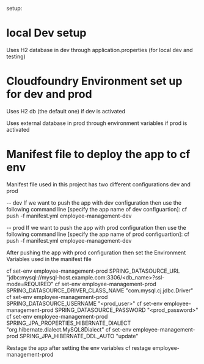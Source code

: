 
setup:

# local Dev setup

Uses H2 database in dev through application.properties (for local dev and testing)

# Cloudfoundry Environment set up for dev and prod

Uses H2 db (the default one) if dev is activated

Uses external database in prod through environment variables if prod is activated


# Manifest file to deploy the app to cf env
Manifest file used in this project has two different configurations dev and prod

-- dev
If we want to push the app with dev configuration then use the following command line [specify the app name of dev configuartion]:
cf push -f manifest.yml employee-management-dev

-- prod
If we want to push the app with prod configuration then use the following command line [specify the app name of prod configuartion]:
cf push -f manifest.yml employee-management-dev

After pushing the app with prod configuration then set the Environment Variables used in the manifest file

cf set-env employee-management-prod SPRING_DATASOURCE_URL "jdbc:mysql://mysql-host.example.com:3306/<db_name>?ssl-mode=REQUIRED"
cf set-env employee-management-prod SPRING_DATASOURCE_DRIVER_CLASS_NAME "com.mysql.cj.jdbc.Driver"
cf set-env employee-management-prod SPRING_DATASOURCE_USERNAME "<prod_user>"
cf set-env employee-management-prod SPRING_DATASOURCE_PASSWORD "<prod_password>"
cf set-env employee-management-prod SPRING_JPA_PROPERTIES_HIBERNATE_DIALECT "org.hibernate.dialect.MySQL8Dialect"
cf set-env employee-management-prod SPRING_JPA_HIBERNATE_DDL_AUTO "update"

Restage the app after setting the env variables
cf restage employee-management-prod










